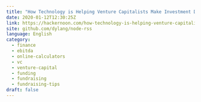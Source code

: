 ```yaml
---
title: "How Technology is Helping Venture Capitalists Make Investment Decisions"
date: 2020-01-12T12:30:25Z
link: https://hackernoon.com/how-technology-is-helping-venture-capitalists-make-investment-decisions-giq32i8?source=rss&utm_medium=RSS&utm_source=news.12bit.vn
site: github.com/dylang/node-rss
language: English
category:
  - finance
  - ebitda
  - online-calculators
  - vc
  - venture-capital
  - funding
  - fundraising
  - fundraising-tips
draft: false
---
```

